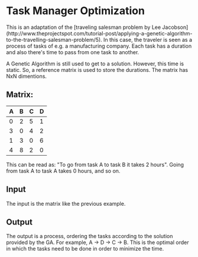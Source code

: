 Task Manager Optimization
===============

<p>This is an adaptation of the [traveling salesman problem by Lee Jacobson] (http://www.theprojectspot.com/tutorial-post/applying-a-genetic-algorithm-to-the-travelling-salesman-problem/5). 
In this case, the traveler is seen as a process of tasks of e.g. a manufacturing company. Each task has a duration and also there's time to pass from one task to another.</p>

<p>A Genetic Algorithm is still used to get to a solution. However, this time is static. So, a reference matrix is used to store the durations. The matrix has NxN dimentions.</p>

## Matrix:

| A | B | C | D |
|---|---|---|---|
| 0 | 2 | 5 | 1 |
| 3 | 0 | 4 | 2 |
| 1 | 3 | 0 | 6 |
| 4 | 8 | 2 | 0 |

This can be read as: "To go from task A to task B it takes 2 hours". Going from task A to task A takes 0 hours, and so on.

## Input
<p>The input is the matrix like the previous example.</p>

## Output
<p>The output is a process, ordering the tasks according to the solution provided by the GA. For example, 
A -> D -> C -> B. This is the optimal order in which the tasks need to be done in order to minimize the time.</p>